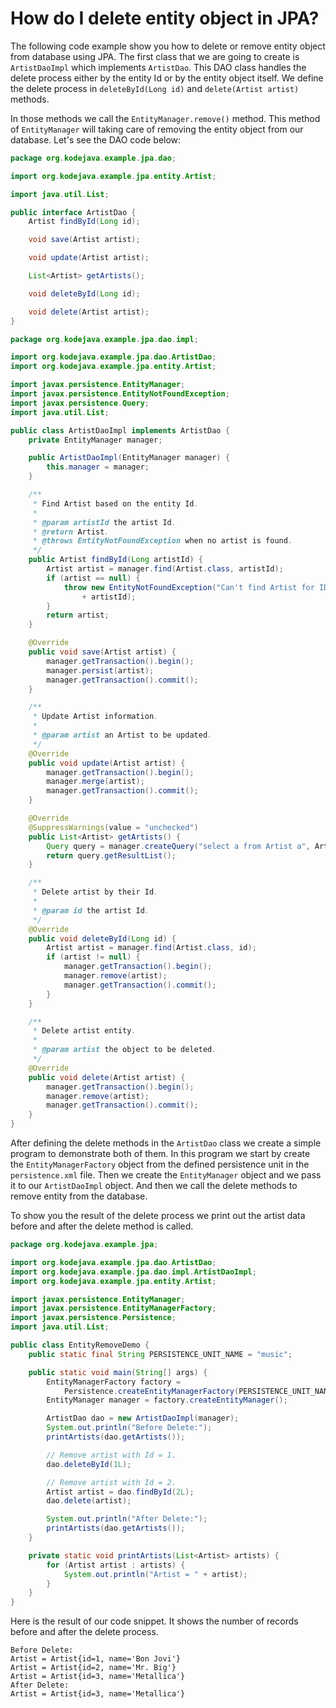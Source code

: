 # How do I delete entity object in JPA?

The following code example show you how to delete or remove entity object from database using JPA. The first class that we are going to create is `ArtistDaoImpl` which implements `ArtistDao`. This DAO class handles the delete process either by the entity Id or by the entity object itself. We define the delete process in `deleteById(Long id)` and `delete(Artist artist)` methods.

In those methods we call the `EntityManager.remove()` method. This method of `EntityManager` will taking care of removing the entity object from our database. Let's see the DAO code below:

```java
package org.kodejava.example.jpa.dao;

import org.kodejava.example.jpa.entity.Artist;

import java.util.List;

public interface ArtistDao {
    Artist findById(Long id);

    void save(Artist artist);

    void update(Artist artist);

    List<Artist> getArtists();

    void deleteById(Long id);

    void delete(Artist artist);
}
```

```java
package org.kodejava.example.jpa.dao.impl;

import org.kodejava.example.jpa.dao.ArtistDao;
import org.kodejava.example.jpa.entity.Artist;

import javax.persistence.EntityManager;
import javax.persistence.EntityNotFoundException;
import javax.persistence.Query;
import java.util.List;

public class ArtistDaoImpl implements ArtistDao {
    private EntityManager manager;

    public ArtistDaoImpl(EntityManager manager) {
        this.manager = manager;
    }

    /**
     * Find Artist based on the entity Id.
     *
     * @param artistId the artist Id.
     * @return Artist.
     * @throws EntityNotFoundException when no artist is found.
     */
    public Artist findById(Long artistId) {
        Artist artist = manager.find(Artist.class, artistId);
        if (artist == null) {
            throw new EntityNotFoundException("Can't find Artist for ID "
                + artistId);
        }
        return artist;
    }

    @Override
    public void save(Artist artist) {
        manager.getTransaction().begin();
        manager.persist(artist);
        manager.getTransaction().commit();
    }

    /**
     * Update Artist information.
     *
     * @param artist an Artist to be updated.
     */
    @Override
    public void update(Artist artist) {
        manager.getTransaction().begin();
        manager.merge(artist);
        manager.getTransaction().commit();
    }

    @Override
    @SuppressWarnings(value = "unchecked")
    public List<Artist> getArtists() {
        Query query = manager.createQuery("select a from Artist a", Artist.class);
        return query.getResultList();
    }

    /**
     * Delete artist by their Id.
     *
     * @param id the artist Id.
     */
    @Override
    public void deleteById(Long id) {
        Artist artist = manager.find(Artist.class, id);
        if (artist != null) {
            manager.getTransaction().begin();
            manager.remove(artist);
            manager.getTransaction().commit();
        }
    }

    /**
     * Delete artist entity.
     *
     * @param artist the object to be deleted.
     */
    @Override
    public void delete(Artist artist) {
        manager.getTransaction().begin();
        manager.remove(artist);
        manager.getTransaction().commit();
    }
}
```

After defining the delete methods in the `ArtistDao` class we create a simple program to demonstrate both of them. In this program we start by create the `EntityManagerFactory` object from the defined persistence unit in the `persistence.xml` file. Then we create the `EntityManager` object and we pass it to our `ArtistDaoImpl` object. And then we call the delete methods to remove entity from the database.

To show you the result of the delete process we print out the artist data before and after the delete method is called.

```java
package org.kodejava.example.jpa;

import org.kodejava.example.jpa.dao.ArtistDao;
import org.kodejava.example.jpa.dao.impl.ArtistDaoImpl;
import org.kodejava.example.jpa.entity.Artist;

import javax.persistence.EntityManager;
import javax.persistence.EntityManagerFactory;
import javax.persistence.Persistence;
import java.util.List;

public class EntityRemoveDemo {
    public static final String PERSISTENCE_UNIT_NAME = "music";

    public static void main(String[] args) {
        EntityManagerFactory factory =
            Persistence.createEntityManagerFactory(PERSISTENCE_UNIT_NAME);
        EntityManager manager = factory.createEntityManager();

        ArtistDao dao = new ArtistDaoImpl(manager);
        System.out.println("Before Delete:");
        printArtists(dao.getArtists());

        // Remove artist with Id = 1.
        dao.deleteById(1L);

        // Remove artist with Id = 2.
        Artist artist = dao.findById(2L);
        dao.delete(artist);

        System.out.println("After Delete:");
        printArtists(dao.getArtists());
    }

    private static void printArtists(List<Artist> artists) {
        for (Artist artist : artists) {
            System.out.println("Artist = " + artist);
        }
    }
}
```

Here is the result of our code snippet. It shows the number of records before and after the delete process.

```
Before Delete:
Artist = Artist{id=1, name='Bon Jovi'}
Artist = Artist{id=2, name='Mr. Big'}
Artist = Artist{id=3, name='Metallica'}
After Delete:
Artist = Artist{id=3, name='Metallica'}
```
